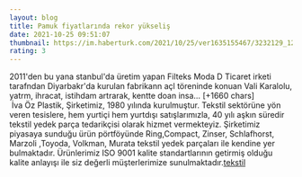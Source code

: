```yaml
--- 
layout: blog
title: Pamuk fiyatlarında rekor yükseliş
date: 2021-10-25 09:51:07
thumbnail: https://im.haberturk.com/2021/10/25/ver1635155467/3232129_1200x627.jpg
rating: 3
---
```

2011'den bu yana stanbul'da üretim yapan Filteks Moda D Ticaret irketi tarafndan Diyarbakr'da kurulan fabrikann açl töreninde konuan Vali Karalolu, yatrm, ihracat, istihdam artrarak, kentte doan insa… [+1660 chars]</br>&nbsp;İva Öz Plastik, Şirketimiz, 1980 yılında kurulmuştur. Tekstil sektörüne yön veren tesislere, hem yurtiçi hem yurtdışı satışlarımızla, 40 yılı aşkın süredir tekstil yedek parça tedarikçisi olarak hizmet vermekteyiz. Şirketimiz piyasaya sunduğu ürün pörtföyünde Ring,Compact, Zinser, Schlafhorst, Marzoli ,Toyoda, Volkman, Murata tekstil yedek parçaları ile kendine yer bulmaktadır. Ürünlerimiz ISO 9001 kalite standartlarının getirmiş olduğu kalite anlayışı ile siz değerli müşterlerimize sunulmaktadır.<a href="https://www.ivaozplastik.com/">tekstil</a>